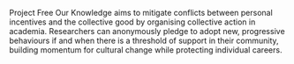 Project Free Our Knowledge aims to mitigate conflicts between personal incentives and the collective good by organising collective action in academia. Researchers can anonymously pledge to adopt new, progressive behaviours if and when there is a threshold of support in their community, building momentum for cultural change while protecting individual careers.

